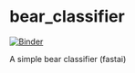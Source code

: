 # bear_classifier
[![Binder](https://mybinder.org/badge_logo.svg)](https://mybinder.org/v2/gh/goyalakshat14/bear_classifier/master?filepath=%2Fvoila%2Frender%2Fclassifier.ipynb)

A simple bear classifier (fastai)

